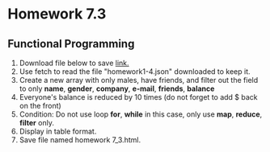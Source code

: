 # Homework 7.3
## Functional Programming
1. Download file below to save
[link.](https://drive.google.com/open?id=13ejCslsXKkLx9XUTMRmxqOhMGOtNlcHS)
2. Use fetch to read the file "homework1-4.json" downloaded to keep it.
3. Create a new array with only males, have friends, and filter out the field to only **name**, **gender**, **company**, **e-mail**, **friends**, **balance**
4. Everyone's balance is reduced by 10 times (do not forget to add $ back on the front)
5. Condition: Do not use loop **for**, **while** in this case, only use **map**, **reduce**, **filter** only.
6. Display in table format.
7. Save file named homework 7_3.html. 
